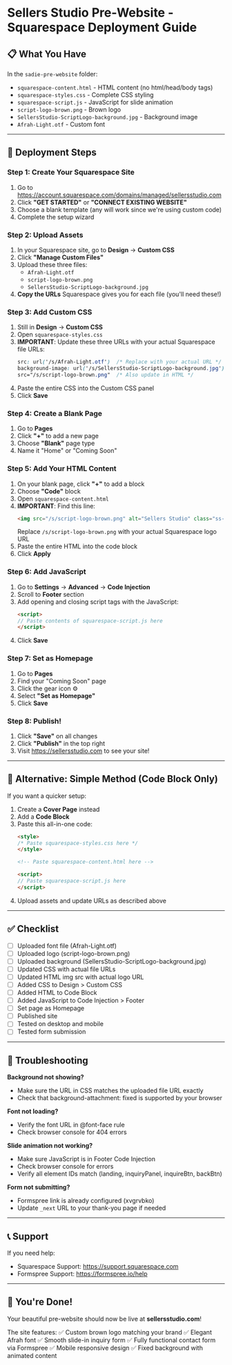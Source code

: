 # Sellers Studio Pre-Website - Squarespace Deployment Guide

## 📋 What You Have

In the `sadie-pre-website` folder:
- `squarespace-content.html` - HTML content (no html/head/body tags)
- `squarespace-styles.css` - Complete CSS styling
- `squarespace-script.js` - JavaScript for slide animation
- `script-logo-brown.png` - Brown logo
- `SellersStudio-ScriptLogo-background.jpg` - Background image
- `Afrah-Light.otf` - Custom font

---

## 🚀 Deployment Steps

### Step 1: Create Your Squarespace Site

1. Go to https://account.squarespace.com/domains/managed/sellersstudio.com
2. Click **"GET STARTED"** or **"CONNECT EXISTING WEBSITE"**
3. Choose a blank template (any will work since we're using custom code)
4. Complete the setup wizard

### Step 2: Upload Assets

1. In your Squarespace site, go to **Design** → **Custom CSS**
2. Click **"Manage Custom Files"**
3. Upload these three files:
   - `Afrah-Light.otf`
   - `script-logo-brown.png`
   - `SellersStudio-ScriptLogo-background.jpg`
4. **Copy the URLs** Squarespace gives you for each file (you'll need these!)

### Step 3: Add Custom CSS

1. Still in **Design** → **Custom CSS**
2. Open `squarespace-styles.css`
3. **IMPORTANT**: Update these three URLs with your actual Squarespace file URLs:
   ```css
   src: url('/s/Afrah-Light.otf')  /* Replace with your actual URL */
   background-image: url('/s/SellersStudio-ScriptLogo-background.jpg')  /* Replace */
   src="/s/script-logo-brown.png"  /* Also update in HTML */
   ```
4. Paste the entire CSS into the Custom CSS panel
5. Click **Save**

### Step 4: Create a Blank Page

1. Go to **Pages**
2. Click **"+"** to add a new page
3. Choose **"Blank"** page type
4. Name it "Home" or "Coming Soon"

### Step 5: Add Your HTML Content

1. On your blank page, click **"+"** to add a block
2. Choose **"Code"** block
3. Open `squarespace-content.html`
4. **IMPORTANT**: Find this line:
   ```html
   <img src="/s/script-logo-brown.png" alt="Sellers Studio" class="ss-logo">
   ```
   Replace `/s/script-logo-brown.png` with your actual Squarespace logo URL
5. Paste the entire HTML into the code block
6. Click **Apply**

### Step 6: Add JavaScript

1. Go to **Settings** → **Advanced** → **Code Injection**
2. Scroll to **Footer** section
3. Add opening and closing script tags with the JavaScript:
   ```html
   <script>
   // Paste contents of squarespace-script.js here
   </script>
   ```
4. Click **Save**

### Step 7: Set as Homepage

1. Go to **Pages**
2. Find your "Coming Soon" page
3. Click the gear icon ⚙️
4. Select **"Set as Homepage"**
5. Click **Save**

### Step 8: Publish!

1. Click **"Save"** on all changes
2. Click **"Publish"** in the top right
3. Visit https://sellersstudio.com to see your site!

---

## 🎨 Alternative: Simple Method (Code Block Only)

If you want a quicker setup:

1. Create a **Cover Page** instead
2. Add a **Code Block**
3. Paste this all-in-one code:
   ```html
   <style>
   /* Paste squarespace-styles.css here */
   </style>
   
   <!-- Paste squarespace-content.html here -->
   
   <script>
   // Paste squarespace-script.js here
   </script>
   ```
4. Upload assets and update URLs as described above

---

## ✅ Checklist

- [ ] Uploaded font file (Afrah-Light.otf)
- [ ] Uploaded logo (script-logo-brown.png)
- [ ] Uploaded background (SellersStudio-ScriptLogo-background.jpg)
- [ ] Updated CSS with actual file URLs
- [ ] Updated HTML img src with actual logo URL
- [ ] Added CSS to Design > Custom CSS
- [ ] Added HTML to Code Block
- [ ] Added JavaScript to Code Injection > Footer
- [ ] Set page as Homepage
- [ ] Published site
- [ ] Tested on desktop and mobile
- [ ] Tested form submission

---

## 🔧 Troubleshooting

**Background not showing?**
- Make sure the URL in CSS matches the uploaded file URL exactly
- Check that background-attachment: fixed is supported by your browser

**Font not loading?**
- Verify the font URL in @font-face rule
- Check browser console for 404 errors

**Slide animation not working?**
- Make sure JavaScript is in Footer Code Injection
- Check browser console for errors
- Verify all element IDs match (landing, inquiryPanel, inquireBtn, backBtn)

**Form not submitting?**
- Formspree link is already configured (xvgrvbko)
- Update `_next` URL to your thank-you page if needed

---

## 📞 Support

If you need help:
- Squarespace Support: https://support.squarespace.com
- Formspree Support: https://formspree.io/help

---

## 🎉 You're Done!

Your beautiful pre-website should now be live at **sellersstudio.com**!

The site features:
✅ Custom brown logo matching your brand
✅ Elegant Afrah font
✅ Smooth slide-in inquiry form
✅ Fully functional contact form via Formspree
✅ Mobile responsive design
✅ Fixed background with animated content

